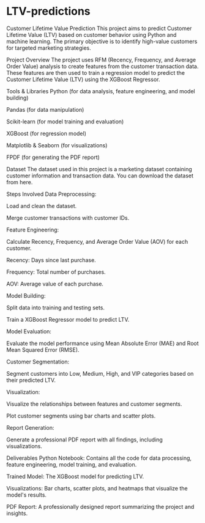 # LTV-predictions
Customer Lifetime Value Prediction
This project aims to predict Customer Lifetime Value (LTV) based on customer behavior using Python and machine learning. The primary objective is to identify high-value customers for targeted marketing strategies.

Project Overview
The project uses RFM (Recency, Frequency, and Average Order Value) analysis to create features from the customer transaction data. These features are then used to train a regression model to predict the Customer Lifetime Value (LTV) using the XGBoost Regressor.

Tools & Libraries
Python (for data analysis, feature engineering, and model building)

Pandas (for data manipulation)

Scikit-learn (for model training and evaluation)

XGBoost (for regression model)

Matplotlib & Seaborn (for visualizations)

FPDF (for generating the PDF report)

Dataset
The dataset used in this project is a marketing dataset containing customer information and transaction data. You can download the dataset from here.

Steps Involved
Data Preprocessing:

Load and clean the dataset.

Merge customer transactions with customer IDs.

Feature Engineering:

Calculate Recency, Frequency, and Average Order Value (AOV) for each customer.

Recency: Days since last purchase.

Frequency: Total number of purchases.

AOV: Average value of each purchase.

Model Building:

Split data into training and testing sets.

Train a XGBoost Regressor model to predict LTV.

Model Evaluation:

Evaluate the model performance using Mean Absolute Error (MAE) and Root Mean Squared Error (RMSE).

Customer Segmentation:

Segment customers into Low, Medium, High, and VIP categories based on their predicted LTV.

Visualization:

Visualize the relationships between features and customer segments.

Plot customer segments using bar charts and scatter plots.

Report Generation:

Generate a professional PDF report with all findings, including visualizations.

Deliverables
Python Notebook: Contains all the code for data processing, feature engineering, model training, and evaluation.

Trained Model: The XGBoost model for predicting LTV.

Visualizations: Bar charts, scatter plots, and heatmaps that visualize the model's results.

PDF Report: A professionally designed report summarizing the project and insights.
